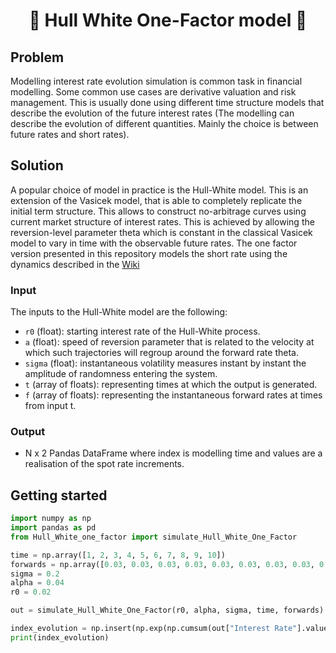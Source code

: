 <h1 align="center" style="border-botom: none">
  <b>
    🐍 Hull White One-Factor model 🐍     
  </b>
</h1>


## Problem
Modelling interest rate evolution simulation is common task in financial modelling. Some common use cases are derivative valuation and risk management. This is usually done using different time structure models that describe the evolution of the future interest rates (The modelling can describe the evolution of different quantities. Mainly the choice is between future rates and short rates).

## Solution
A popular choice of model in practice is the Hull-White model. This is an extension of the Vasicek model, that is able to completely replicate the initial term structure. This allows to construct no-arbitrage curves using current market structure of interest rates. This is achieved by allowing the reversion-level parameter theta which is constant in the classical Vasicek model to vary in time with the observable future rates. The one factor version presented in this repository models the short rate using the dynamics described in the [Wiki](https://en.wikipedia.org/wiki/Hull%E2%80%93White_model)

### Input
The inputs to the Hull-White model are the following:
 - `r0` (float): starting interest rate of the Hull-White process. 
 - `a` (float): speed of reversion parameter that is related to the velocity at which such trajectories will regroup around the forward rate theta.
 - `sigma` (float): instantaneous volatility measures instant by instant the amplitude of randomness entering the system.
 - `t` (array of floats): representing times at which the output is generated.
 - `f` (array of floats): representing the instantaneous forward rates at times from input t.

### Output
 -  N x 2 Pandas DataFrame where index is modelling time and values are a realisation of the spot rate increments.

## Getting started

```python
import numpy as np
import pandas as pd
from Hull_White_one_factor import simulate_Hull_White_One_Factor

time = np.array([1, 2, 3, 4, 5, 6, 7, 8, 9, 10])
forwards = np.array([0.03, 0.03, 0.03, 0.03, 0.03, 0.03, 0.03, 0.03, 0.03, 0.03])
sigma = 0.2
alpha = 0.04
r0 = 0.02

out = simulate_Hull_White_One_Factor(r0, alpha, sigma, time, forwards)

index_evolution = np.insert(np.exp(np.cumsum(out["Interest Rate"].values)),0,1)
print(index_evolution)
```
